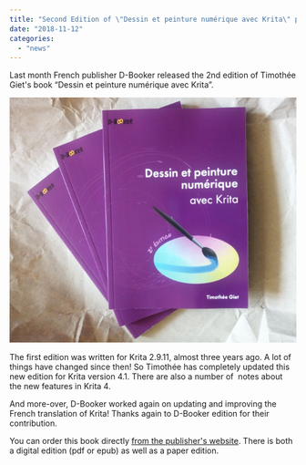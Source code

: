 ```yaml
---
title: "Second Edition of \"Dessin et peinture numérique avec Krita\" published!"
date: "2018-11-12"
categories: 
  - "news"
---
```


Last month French publisher D-Booker released the 2nd edition of Timothée Giet's book “Dessin et peinture numérique avec Krita”.

[![](images/Timo-KritaBookV2.jpg)](https://krita.org/wp-content/uploads/2018/11/Timo-KritaBookV2.jpg)

The first edition was written for Krita 2.9.11, almost three years ago. A lot of things have changed since then! So Timothée has completely updated this new edition for Krita version 4.1. There are also a number of  notes about the new features in Krita 4.

And more-over, D-Booker worked again on updating and improving the French translation of Krita! Thanks again to D-Booker edition for their contribution.

You can order this book directly [from the publisher's website](https://www.d-booker.fr/krita-2e/570-dessin-et-peinture-numerique-avec-krita-2e.html). There is both a digital edition (pdf or epub) as well as a paper edition.
